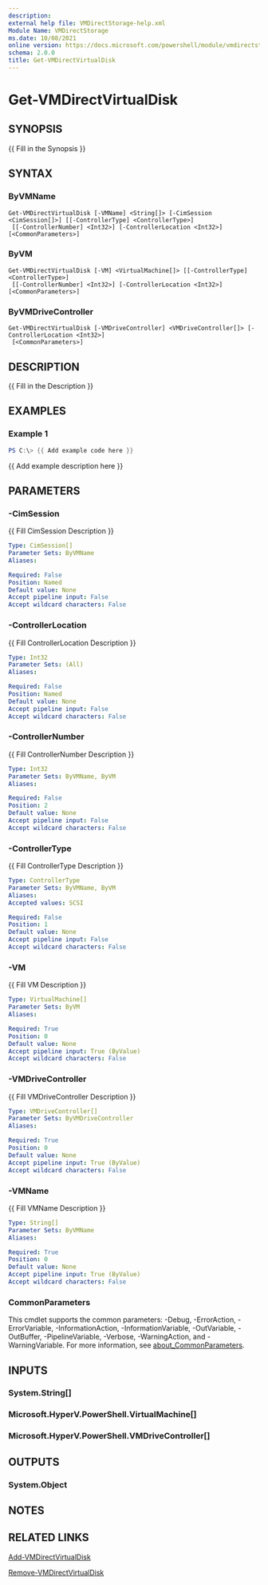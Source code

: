 ```yaml
---
description: 
external help file: VMDirectStorage-help.xml
Module Name: VMDirectStorage
ms.date: 10/08/2021
online version: https://docs.microsoft.com/powershell/module/vmdirectstorage/get-vmdirectvirtualdisk?view=windowsserver2022-ps&wt.mc_id=ps-gethelp
schema: 2.0.0
title: Get-VMDirectVirtualDisk
---
```


# Get-VMDirectVirtualDisk

## SYNOPSIS
{{ Fill in the Synopsis }}

## SYNTAX

### ByVMName
```
Get-VMDirectVirtualDisk [-VMName] <String[]> [-CimSession <CimSession[]>] [[-ControllerType] <ControllerType>]
 [[-ControllerNumber] <Int32>] [-ControllerLocation <Int32>] [<CommonParameters>]
```

### ByVM
```
Get-VMDirectVirtualDisk [-VM] <VirtualMachine[]> [[-ControllerType] <ControllerType>]
 [[-ControllerNumber] <Int32>] [-ControllerLocation <Int32>] [<CommonParameters>]
```

### ByVMDriveController
```
Get-VMDirectVirtualDisk [-VMDriveController] <VMDriveController[]> [-ControllerLocation <Int32>]
 [<CommonParameters>]
```

## DESCRIPTION
{{ Fill in the Description }}

## EXAMPLES

### Example 1
```powershell
PS C:\> {{ Add example code here }}
```

{{ Add example description here }}

## PARAMETERS

### -CimSession
{{ Fill CimSession Description }}

```yaml
Type: CimSession[]
Parameter Sets: ByVMName
Aliases:

Required: False
Position: Named
Default value: None
Accept pipeline input: False
Accept wildcard characters: False
```

### -ControllerLocation
{{ Fill ControllerLocation Description }}

```yaml
Type: Int32
Parameter Sets: (All)
Aliases:

Required: False
Position: Named
Default value: None
Accept pipeline input: False
Accept wildcard characters: False
```

### -ControllerNumber
{{ Fill ControllerNumber Description }}

```yaml
Type: Int32
Parameter Sets: ByVMName, ByVM
Aliases:

Required: False
Position: 2
Default value: None
Accept pipeline input: False
Accept wildcard characters: False
```

### -ControllerType
{{ Fill ControllerType Description }}

```yaml
Type: ControllerType
Parameter Sets: ByVMName, ByVM
Aliases:
Accepted values: SCSI

Required: False
Position: 1
Default value: None
Accept pipeline input: False
Accept wildcard characters: False
```

### -VM
{{ Fill VM Description }}

```yaml
Type: VirtualMachine[]
Parameter Sets: ByVM
Aliases:

Required: True
Position: 0
Default value: None
Accept pipeline input: True (ByValue)
Accept wildcard characters: False
```

### -VMDriveController
{{ Fill VMDriveController Description }}

```yaml
Type: VMDriveController[]
Parameter Sets: ByVMDriveController
Aliases:

Required: True
Position: 0
Default value: None
Accept pipeline input: True (ByValue)
Accept wildcard characters: False
```

### -VMName
{{ Fill VMName Description }}

```yaml
Type: String[]
Parameter Sets: ByVMName
Aliases:

Required: True
Position: 0
Default value: None
Accept pipeline input: True (ByValue)
Accept wildcard characters: False
```

### CommonParameters
This cmdlet supports the common parameters: -Debug, -ErrorAction, -ErrorVariable, -InformationAction, -InformationVariable, -OutVariable, -OutBuffer, -PipelineVariable, -Verbose, -WarningAction, and -WarningVariable. For more information, see [about_CommonParameters](https://go.microsoft.com/fwlink/?LinkID=113216).

## INPUTS

### System.String[]

### Microsoft.HyperV.PowerShell.VirtualMachine[]

### Microsoft.HyperV.PowerShell.VMDriveController[]

## OUTPUTS

### System.Object

## NOTES

## RELATED LINKS

[Add-VMDirectVirtualDisk](Add-VMDirectVirtualDisk.md)

[Remove-VMDirectVirtualDisk](Remove-VMDirectVirtualDisk.md)
